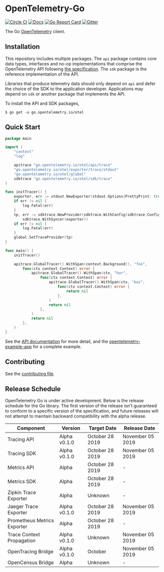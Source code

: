 # OpenTelemetry-Go

[![Circle CI](https://circleci.com/gh/open-telemetry/opentelemetry-go.svg?style=svg)](https://circleci.com/gh/open-telemetry/opentelemetry-go)
[![Docs](https://godoc.org/go.opentelemetry.io/otel?status.svg)](http://godoc.org/go.opentelemetry.io/otel)
[![Go Report Card](https://goreportcard.com/badge/go.opentelemetry.io/otel)](https://goreportcard.com/report/go.opentelemetry.io/otel)
[![Gitter](https://badges.gitter.im/open-telemetry/opentelemetry-go.svg)](https://gitter.im/open-telemetry/opentelemetry-go?utm_source=badge&utm_medium=badge&utm_campaign=pr-badge)

The Go [OpenTelemetry](https://opentelemetry.io/) client.

## Installation

This repository includes multiple packages. The `api`
package contains core data types, interfaces and no-op implementations that comprise the OpenTelemetry API following
[the
specification](https://github.com/open-telemetry/opentelemetry-specification).
The `sdk` package is the reference implementation of the API.

Libraries that produce telemetry data should only depend on `api`
and defer the choice of the SDK to the application developer. Applications may
depend on `sdk` or another package that implements the API.

To install the API and SDK packages,

```
$ go get -u go.opentelemetry.io/otel
```

## Quick Start

```go
package main

import (
	"context"
	"log"

	apitrace "go.opentelemetry.io/otel/api/trace"
	"go.opentelemetry.io/otel/exporter/trace/stdout"
	"go.opentelemetry.io/otel/global"
	sdktrace "go.opentelemetry.io/otel/sdk/trace"
)

func initTracer() {
	exporter, err := stdout.NewExporter(stdout.Options{PrettyPrint: true})
	if err != nil {
		log.Fatal(err)
	}
	tp, err := sdktrace.NewProvider(sdktrace.WithConfig(sdktrace.Config{DefaultSampler: sdktrace.AlwaysSample()}),
		sdktrace.WithSyncer(exporter))
	if err != nil {
		log.Fatal(err)
	}
	global.SetTraceProvider(tp)
}

func main() {
	initTracer()

	apitrace.GlobalTracer().WithSpan(context.Background(), "foo",
		func(ctx context.Context) error {
			apitrace.GlobalTracer().WithSpan(ctx, "bar",
				func(ctx context.Context) error {
					apitrace.GlobalTracer().WithSpan(ctx, "baz",
						func(ctx context.Context) error {
							return nil
						},
					)
					return nil
				},
			)
			return nil
		},
	)
}

```

See the [API
documentation](https://go.opentelemetry.io/otel/) for more
detail, and the
[opentelemetry-example-app](./example/README.md)
for a complete example.

## Contributing

See the [contributing file](CONTRIBUTING.md).

## Release Schedule

OpenTelemetry Go is under active development. Below is the release schedule
for the Go library. The first version of the release isn't guaranteed to conform
to a specific version of the specification, and future releases will not
attempt to maintain backward compatibility with the alpha release.

| Component                   | Version      | Target Date     | Release Date     |
| --------------------------- | ------------ | --------------- | ---------------- |
| Tracing API                 | Alpha v0.1.0 | October 28 2019 | November 05 2019 |
| Tracing SDK                 | Alpha v0.1.0 | October 28 2019 | November 05 2019 |
| Metrics API                 | Alpha        | October 28 2019 | -                |
| Metrics SDK                 | Alpha        | October 28 2019 | -                |
| Zipkin Trace Exporter       | Alpha        | Unknown         | -                |
| Jaeger Trace Exporter       | Alpha v0.1.0 | October 28 2019 | November 05 2019 |
| Prometheus Metrics Exporter | Alpha        | October 28 2019 | -                |
| Trace Context Propagation   | Alpha v0.1.0 | Unknown         | November 05 2019 |
| OpenTracing Bridge          | Alpha v0.1.0 | October         | November 05 2019 |
| OpenCensus Bridge           | Alpha        | Unknown         | -                |
